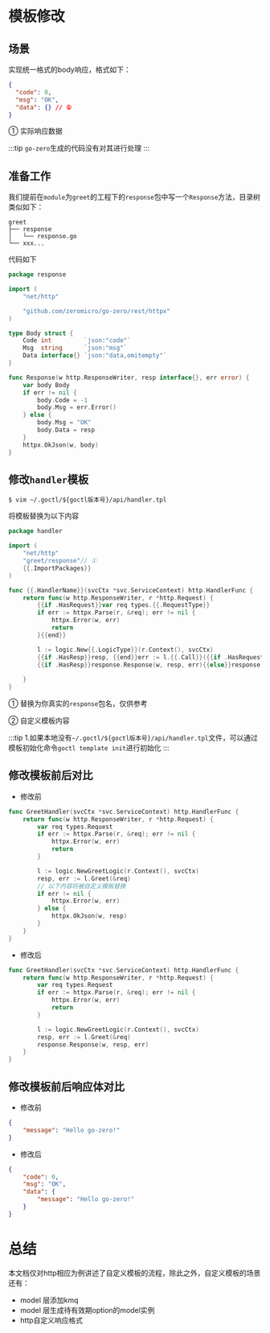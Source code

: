 # 模板修改

## 场景
实现统一格式的body响应，格式如下：
```json
{
  "code": 0,
  "msg": "OK",
  "data": {} // ①
}
```

① 实际响应数据

:::tip
`go-zero`生成的代码没有对其进行处理
:::

## 准备工作
我们提前在`module`为`greet`的工程下的`response`包中写一个`Response`方法，目录树类似如下：
```text
greet
├── response
│   └── response.go
└── xxx...
```

代码如下
```go
package response

import (
	"net/http"

	"github.com/zeromicro/go-zero/rest/httpx"
)

type Body struct {
	Code int         `json:"code"`
	Msg  string      `json:"msg"`
	Data interface{} `json:"data,omitempty"`
}

func Response(w http.ResponseWriter, resp interface{}, err error) {
	var body Body
	if err != nil {
		body.Code = -1
		body.Msg = err.Error()
	} else {
		body.Msg = "OK"
		body.Data = resp
	}
	httpx.OkJson(w, body)
}
```

## 修改`handler`模板
```shell
$ vim ~/.goctl/${goctl版本号}/api/handler.tpl
```
将模板替换为以下内容
```go
package handler

import (
	"net/http"
	"greet/response"// ①
	{{.ImportPackages}}
)

func {{.HandlerName}}(svcCtx *svc.ServiceContext) http.HandlerFunc {
	return func(w http.ResponseWriter, r *http.Request) {
		{{if .HasRequest}}var req types.{{.RequestType}}
		if err := httpx.Parse(r, &req); err != nil {
			httpx.Error(w, err)
			return
		}{{end}}

		l := logic.New{{.LogicType}}(r.Context(), svcCtx)
		{{if .HasResp}}resp, {{end}}err := l.{{.Call}}({{if .HasRequest}}&req{{end}})
		{{if .HasResp}}response.Response(w, resp, err){{else}}response.Response(w, nil, err){{end}}//②
			
	}
}
```

① 替换为你真实的`response`包名，仅供参考

② 自定义模板内容

:::tip
1.如果本地没有`~/.goctl/${goctl版本号}/api/handler.tpl`文件，可以通过模板初始化命令`goctl template init`进行初始化
:::

## 修改模板前后对比
* 修改前
```go
func GreetHandler(svcCtx *svc.ServiceContext) http.HandlerFunc {
	return func(w http.ResponseWriter, r *http.Request) {
		var req types.Request
		if err := httpx.Parse(r, &req); err != nil {
			httpx.Error(w, err)
			return
		}

		l := logic.NewGreetLogic(r.Context(), svcCtx)
		resp, err := l.Greet(&req)
		// 以下内容将被自定义模板替换
		if err != nil {
			httpx.Error(w, err)
		} else {
			httpx.OkJson(w, resp)
		}
	}
}
```  
* 修改后
```go
func GreetHandler(svcCtx *svc.ServiceContext) http.HandlerFunc {
	return func(w http.ResponseWriter, r *http.Request) {
		var req types.Request
		if err := httpx.Parse(r, &req); err != nil {
			httpx.Error(w, err)
			return
		}

		l := logic.NewGreetLogic(r.Context(), svcCtx)
		resp, err := l.Greet(&req)
		response.Response(w, resp, err)
	}
}
```

## 修改模板前后响应体对比

* 修改前
```json
{
    "message": "Hello go-zero!"
}
```

* 修改后
```json
{
    "code": 0,
    "msg": "OK",
    "data": {
        "message": "Hello go-zero!"
    }
}
```

# 总结
本文档仅对http相应为例讲述了自定义模板的流程，除此之外，自定义模板的场景还有：
* model 层添加kmq
* model 层生成待有效期option的model实例
* http自定义响应格式
